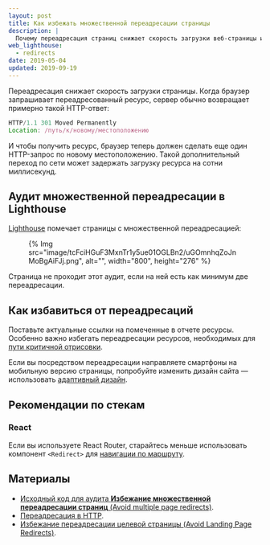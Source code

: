 ```yaml
---
layout: post
title: Как избежать множественной переадресации страницы
description: |
  Почему переадресация страниц снижает скорость загрузки веб-страницы и как этого избежать.
web_lighthouse:
  - redirects
date: 2019-05-04
updated: 2019-09-19
---
```


Переадресация снижает скорость загрузки страницы.
Когда браузер запрашивает переадресованный ресурс,
сервер обычно возвращает примерно такой HTTP-ответ:

```js
HTTP/1.1 301 Moved Permanently
Location: /путь/к/новому/местоположению
```

И чтобы получить ресурс, браузер теперь должен сделать еще один HTTP-запрос
по новому местоположению.
Такой дополнительный переход по сети может задержать
загрузку ресурса на сотни миллисекунд.

## Аудит множественной переадресации в Lighthouse

[Lighthouse](https://developer.chrome.com/docs/lighthouse/overview/)
помечает страницы с множественной переадресацией:

<figure>
  {% Img src="image/tcFciHGuF3MxnTr1y5ue01OGLBn2/uGOmnhqZoJnMoBgAiFJj.png", alt="", width="800", height="276" %}
</figure>

Страница не проходит этот аудит, если на ней есть как минимум две переадресации.

## Как избавиться от переадресаций

Поставьте актуальные ссылки
на помеченные в отчете ресурсы.
Особенно важно избегать переадресации ресурсов,
необходимых для [пути критичной отрисовки](/critical-rendering-path/).

Если вы посредством переадресации направляете смартфоны на мобильную версию
страницы, попробуйте изменить дизайн сайта —
использовать [адаптивный дизайн](/responsive-web-design-basics/).

## Рекомендации по стекам

### React

Если вы используете React Router, старайтесь меньше использовать компонент `<Redirect>`
для [навигации по маршруту](https://reacttraining.com/react-router/web/api/Redirect).

## Материалы

- [Исходный код для аудита **Избежание множественной переадресации страниц** (Avoid multiple page redirects)](https://github.com/GoogleChrome/lighthouse/blob/master/core/audits/redirects.js).
- [Переадресация в HTTP](https://developer.mozilla.org/docs/Web/HTTP/Redirections).
- [Избежание переадресации целевой страницы (Avoid Landing Page Redirects)](https://developers.google.com/speed/docs/insights/AvoidRedirects).